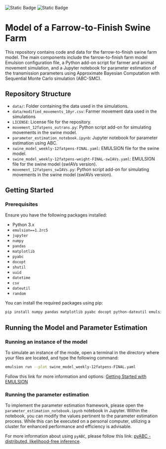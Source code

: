 ![Static Badge](https://img.shields.io/badge/emulsion-1.2rc5-brightgreen) ![Static Badge](https://img.shields.io/badge/pyABC-0.12.15-blue)
# Model of a Farrow-to-Finish Swine Farm

This repository contains code and data for the farrow-to-finish swine farm model. The main components include the farrow-to-finish farm model Emulsion configuration file, a Python add-on script for farmer and animal movement simulation, and a Jupyter notebook for parameter estimation of the transmission parameters using Approximate Bayesian Computation with Sequential Monte Carlo simulation (ABC-SMC).

## Repository Structure

- `data/`: Folder containing the data used in the simulations.
- `data/modified_movements_10yr.csv`: Farmer movement data used in the simulations
- `LICENSE`: License file for the repository.
- `movement_12fatpens_outrans.py`: Python script add-on for simulating movements in the swine model.
- `parameter_estimation_notebook.ipynb`: Jupyter notebook for parameter estimation using ABC.
- `swine_model_weekly-12fatpens-FINAL.yaml`: EMULSION file for the swine model.
- `swine_model_weekly-12fatpens-weight-FINAL-swIAVs.yaml`: EMULSION file for the swine model (swIAVs version).
- `movement_12fatpens_swIAVs.py`: Python script add-on for simulating movements in the swine model (swIAVs version).

## Getting Started

### Prerequisites

Ensure you have the following packages installed:
- Python 3.x
- `emulsion==1.2rc5`
- `jupyter`
- `numpy`
- `pandas`
- `matplotlib`
- `pyabc`
- `docopt`
- `shutil`
- `uuid`
- `datetime`
- `csv`
- `dateutil`
- `random`

You can install the required packages using pip:
```bash
pip install numpy pandas matplotlib pyabc docopt python-dateutil emulsion==1.2rc5 betapert
```

## Running the Model and Parameter Estimation

### Running an instance of the model
To simulate an instance of the mode, open a terminal in the directory where your files are located, and type the following command:
````bash
emulsion run --plot swine_model_weekly-12fatpens-FINAL.yaml
````

Follow this link for more information and options: [Getting Started with EMULSION](https://sourcesup.renater.fr/www/emulsion-public/pages/Getting_started.html)

### Running the parameter estimation
To implement the parameter estimation framework, please open the `parameter_estimation_notebook.ipynb` notebook in Jupyter. Within the notebook, you can modify the values pertinent to the parameter estimation process. While this can be executed on a personal computer, utilizing a cluster for enhanced performance and efficiency is advisable.

For more information about using `pyABC`, please follow this link: [pyABC - distributed, likelihood-free inference](https://pyabc.readthedocs.io/en/latest/).
